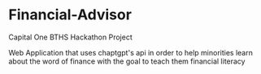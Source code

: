 # Financial-Advisor
Capital One BTHS Hackathon Project

Web Application that uses chaptgpt's api in order to help minorities learn about the word of finance 
with the goal to teach them financial literacy
